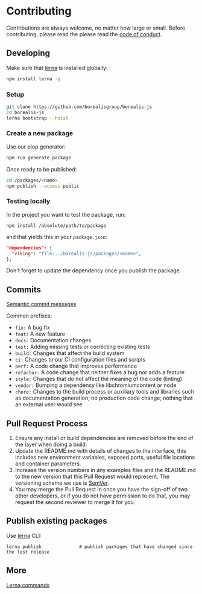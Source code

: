 # Contributing

Contributions are always welcome, no matter how large or small. Before contributing, please read the please read the
[code of conduct](https://github.com/borealisgroup/borealis-js/master/CODE_OF_CONDUCT.md).

## Developing

Make sure that [lerna](https://github.com/lerna/lerna) is installed globally:

```bash
npm install lerna -g
```

### Setup

```bash
git clone https://github.com/borealisgroup/borealis-js
cd borealis-js
lerna bootstrap --hoist
```

### Create a new package

Use our plop generator:

```bash
npm run generate package
```

Once ready to be published:

```bash
cd /packages/<name>
npm publish --access public
```

### Testing locally

In the project you want to test the package, run:

```
npm install /absolute/path/to/package
```

and that yields this in your `package.json`:

```json
"dependencies": {
  "viking": "file:../borealis-js/packages/<name>",
},
```

Don't forget to update the dependency once you publish the package.

## Commits

[Semantic commit messages](https://electronjs.org/docs/development/pull-requests#commit-message-guidelines)

Common prefixes:

- `fix:` A bug fix
- `feat:` A new feature
- `docs:` Documentation changes
- `test:` Adding missing tests or correcting existing tests
- `build:` Changes that affect the build system
- `ci:` Changes to our CI configuration files and scripts
- `perf:` A code change that improves performance
- `refactor:` A code change that neither fixes a bug nor adds a feature
- `style:` Changes that do not affect the meaning of the code (linting)
- `vendor:` Bumping a dependency like libchromiumcontent or node
- `chore:` Changes to the build process or auxiliary tools and libraries such as documentation generation; no production code change; nothing that an external user would see

## Pull Request Process

1. Ensure any install or build dependencies are removed before the end of the layer when doing a
   build.
2. Update the README.md with details of changes to the interface, this includes new environment
   variables, exposed ports, useful file locations and container parameters.
3. Increase the version numbers in any examples files and the README.md to the new version that this
   Pull Request would represent. The versioning scheme we use is [SemVer](http://semver.org/).
4. You may merge the Pull Request in once you have the sign-off of two other developers, or if you
   do not have permission to do that, you may request the second reviewer to merge it for you.

## Publish existing packages

Use [lerna](https://github.com/lerna/lerna/tree/master/commands/publish) CLI:

```
lerna publish              # publish packages that have changed since the last release
```

## More

[Lerna commands](https://github.com/lerna/lerna)
